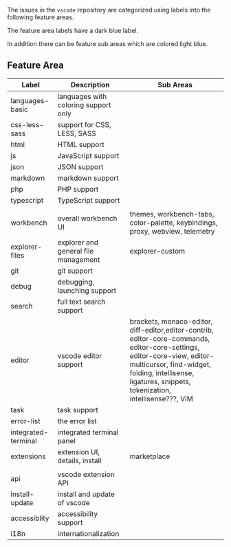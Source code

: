 The issues in the `vscode` repository are categorized using labels into the following feature areas.

The feature area labels have a dark blue label.

In addition there can be feature sub areas which are colored light blue.

## Feature Area
|Label|Description|Sub Areas|
|---|---|------|
|languages-basic|languages with coloring support only||
|css-less-sass|support for CSS, LESS, SASS||
|html|HTML support||
|js|JavaScript support||
|json|JSON support||
|markdown|markdown support||
|php|PHP support||
|typescript|TypeScript support||
|||
|workbench|overall workbench UI|themes, workbench-tabs, color-palette, keybindings, proxy, webview, telemetry|
|explorer-files|explorer and general file management|explorer-custom|
|git|git support||
|debug|debugging, launching support||
|search|full text search support||
|editor|vscode editor support|brackets, monaco-editor, diff-editor,editor-contrib, editor-core-commands, editor-core-settings, editor-core-view, editor-multicursor, find-widget, folding, intellisense, ligatures, snippets, tokenization, intellisense???, VIM|
|task|task support||
|error-list|the error list||
|integrated-terminal|integrated terminal panel||
|extensions|extension UI, details, install|marketplace|
|||
|api|vscode extension API||
|install-update|install and update of vscode||
|accessiblity|accessibility support||
|i18n|internationalization||
